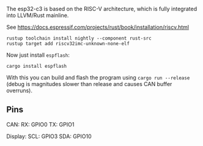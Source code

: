 The esp32-c3 is based on the RISC-V architecture, which is fully integrated into LLVM/Rust mainline.

See https://docs.espressif.com/projects/rust/book/installation/riscv.html


```
rustup toolchain install nightly --component rust-src
rustup target add riscv32imc-unknown-none-elf
```

Now just install ``espflash``:

```
cargo install espflash
```

With this you can build and flash the program using ``cargo run --release`` (debug is magnitudes slower than release and causes CAN buffer overruns).

## Pins

CAN:
  RX: GPIO0
  TX: GPIO1

Display:
  SCL: GPIO3
  SDA: GPIO10